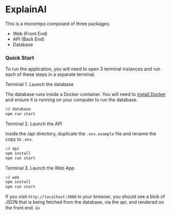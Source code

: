 # ExplainAI

This is a monorepo composed of three packages.

- Web (Front End)
- API (Back End)
- Database

### Quick Start

To run the application, you will need to open 3 terminal instances and run each of these steps in a separate terminal.

Terminal 1. Launch the database

The database runs inside a Docker container. You will need to [install Docker](https://docs.docker.com/desktop/install/mac-install/) and ensure it is running on your computer to run the database.

```bash
cd database
npm run start
```

Terminal 2. Launch the API

Inside the /api directory, duplicate the `.env.example` file and rename the copy to `.env`.

```bash
cd api
npm install
npm run start
```

Terminal 3. Launch the Web App

```bash
cd web
npm install
npm run start
```

If you visit `http://localhost:3000` in your browser, you should see a blob of JSON that is being fetched from the database, via the api, and rendered on the front end. 👍
